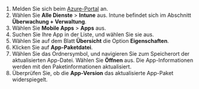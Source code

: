 
1. Melden Sie sich beim [Azure-Portal](https://portal.azure.com) an.  
2. Wählen Sie **Alle Dienste** > **Intune** aus. Intune befindet sich im Abschnitt **Überwachung + Verwaltung**.  
3. Wählen Sie **Mobile Apps** > **Apps** aus.
4. Suchen Sie Ihre App in der Liste, und wählen Sie sie aus.  
5. Wählen Sie auf dem Blatt **Übersicht** die Option **Eigenschaften**.  
6. Klicken Sie auf **App-Paketdatei**.  
7. Wählen Sie das Ordnersymbol, und navigieren Sie zum Speicherort der aktualisierten App-Datei. Wählen Sie **Öffnen** aus. Die App-Informationen werden mit den Paketinformationen aktualisiert.  
8. Überprüfen Sie, ob die **App-Version** das aktualisierte App-Paket widerspiegelt.  
